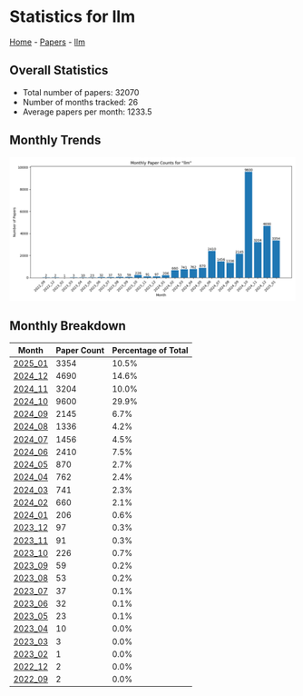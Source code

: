 # Statistics for llm

[Home](https://lixin97.github.io/arXivRadar) - [Papers](https://lixin97.github.io/arXivRadar/papers) - [llm](https://lixin97.github.io/arXivRadar/papers/llm)

## Overall Statistics

- Total number of papers: 32070
- Number of months tracked: 26
- Average papers per month: 1233.5

## Monthly Trends

![Monthly Paper Counts](monthly_stats.png)

## Monthly Breakdown

| Month | Paper Count | Percentage of Total |
| --- | --- | --- |
| [2025_01](./2025_01/papers_1.md) | 3354 | 10.5% |
| [2024_12](./2024_12/papers_1.md) | 4690 | 14.6% |
| [2024_11](./2024_11/papers_1.md) | 3204 | 10.0% |
| [2024_10](./2024_10/papers_1.md) | 9600 | 29.9% |
| [2024_09](./2024_09/papers_1.md) | 2145 | 6.7% |
| [2024_08](./2024_08/papers_1.md) | 1336 | 4.2% |
| [2024_07](./2024_07/papers_1.md) | 1456 | 4.5% |
| [2024_06](./2024_06/papers_1.md) | 2410 | 7.5% |
| [2024_05](./2024_05/papers_1.md) | 870 | 2.7% |
| [2024_04](./2024_04/papers_1.md) | 762 | 2.4% |
| [2024_03](./2024_03/papers_1.md) | 741 | 2.3% |
| [2024_02](./2024_02/papers_1.md) | 660 | 2.1% |
| [2024_01](./2024_01/papers_1.md) | 206 | 0.6% |
| [2023_12](./2023_12/papers_1.md) | 97 | 0.3% |
| [2023_11](./2023_11/papers_1.md) | 91 | 0.3% |
| [2023_10](./2023_10/papers_1.md) | 226 | 0.7% |
| [2023_09](./2023_09/papers_1.md) | 59 | 0.2% |
| [2023_08](./2023_08/papers_1.md) | 53 | 0.2% |
| [2023_07](./2023_07/papers_1.md) | 37 | 0.1% |
| [2023_06](./2023_06/papers_1.md) | 32 | 0.1% |
| [2023_05](./2023_05/papers_1.md) | 23 | 0.1% |
| [2023_04](./2023_04/papers_1.md) | 10 | 0.0% |
| [2023_03](./2023_03/papers_1.md) | 3 | 0.0% |
| [2023_02](./2023_02/papers_1.md) | 1 | 0.0% |
| [2022_12](./2022_12/papers_1.md) | 2 | 0.0% |
| [2022_09](./2022_09/papers_1.md) | 2 | 0.0% |
